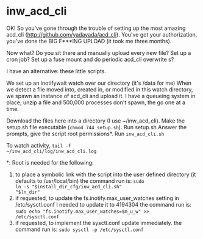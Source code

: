 # inw_acd_cli
OK! So you've gone through the trouble of setting up the most amazing acd_cli (http://github.com/yadayada/acd_cli). You've got your authorization, you've done the BIG F***ING UPLOAD (it took me three months).

Now what? Do you sit there and manually upload every new file? Set up a cron job? Set up a fuse mount and do periodic acd_cli overwrite s?

I have an alternative: these little scripts.

We set up an inotifywait watch over our directory (it's /data for me)
When we detect a file moved into, created in, or modified in this watch directory, we spawn an instance of acd_cli and upload it. I have a queueing system in place, unzip a file and 500,000 processes don't spawn, the go one at a time.

Download the files here into a directory (I use ~/inw_acd_cli). Make the setup.sh file executable (<code>chmod 744 setup.sh</code>). Run setup.sh Answer the prompts, give the script root permissions*. Run <code>inw_acd_cli.sh</code>

To watch activity, <code>tail -f ~/inw_acd_cli/log/inw_acd_cli.log</code>

*: Root is needed for the following:
  1. to place a symbolic link with the script into the user defined directory (it defaults to /usr/local/bin)
    the command run is: <code>sudo ln -s "$install_dir_cfg/inw_acd_cli.sh" "$ln_dir"</code>
  2. if requested, to update the fs.inotify.max_user_watches setting in /etc/sysctl.conf</code>
    I needed to update it to 4194304
    the command run is: <code>sudo echo "fs.inotify.max_user_watches=$m_u_w" >> /etc/sysctl.conf</code>
  3. if requested, to implement the sysctl.conf update immediately.
    the command run is: <code>sudo sysctl -p /etc/sysctl.conf</code>

